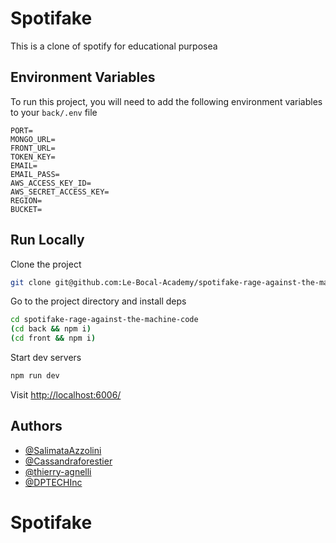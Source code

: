 
# Spotifake

This is a clone of spotify for educational purposea


## Environment Variables

To run this project, you will need to add the following environment variables to your `back/.env` file

```
PORT=
MONGO_URL=
FRONT_URL=
TOKEN_KEY=
EMAIL=
EMAIL_PASS=
AWS_ACCESS_KEY_ID=
AWS_SECRET_ACCESS_KEY=
REGION=
BUCKET=
```


## Run Locally

Clone the project

```bash
git clone git@github.com:Le-Bocal-Academy/spotifake-rage-against-the-machine-code.git
```

Go to the project directory and install deps

```bash
cd spotifake-rage-against-the-machine-code
(cd back && npm i)
(cd front && npm i)
```


Start dev servers

```bash
npm run dev
```

Visit [http://localhost:6006/](http://localhost:6006/)


## Authors

- [@SalimataAzzolini](https://github.com/SalimataAzzolini)
- [@Cassandraforestier](https://github.com/Cassandraforestier)
- [@thierry-agnelli](https://github.com/thierry-agnelli)
- [@DPTECHInc](https://github.com/DPTECHInc)
# Spotifake
